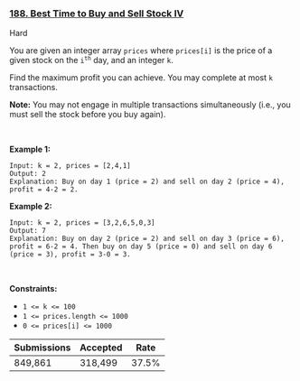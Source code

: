 ### [188. Best Time to Buy and Sell Stock IV](https://leetcode.com/problems/best-time-to-buy-and-sell-stock-iv/)

Hard

You are given an integer array `` prices `` where `` prices[i] `` is the price of a given stock on the <code>i<sup>th</sup></code> day, and an integer `` k ``.

Find the maximum profit you can achieve. You may complete at most `` k `` transactions.

__Note:__ You may not engage in multiple transactions simultaneously (i.e., you must sell the stock before you buy again).

 

__Example 1:__

```
Input: k = 2, prices = [2,4,1]
Output: 2
Explanation: Buy on day 1 (price = 2) and sell on day 2 (price = 4), profit = 4-2 = 2.
```

__Example 2:__

```
Input: k = 2, prices = [3,2,6,5,0,3]
Output: 7
Explanation: Buy on day 2 (price = 2) and sell on day 3 (price = 6), profit = 6-2 = 4. Then buy on day 5 (price = 0) and sell on day 6 (price = 3), profit = 3-0 = 3.
```

 

__Constraints:__

*   `` 1 <= k <= 100 ``
*   `` 1 <= prices.length <= 1000 ``
*   `` 0 <= prices[i] <= 1000 ``

| Submissions    | Accepted     | Rate   |
| -------------- | ------------ | ------ |
| 849,861 | 318,499 | 37.5% |
